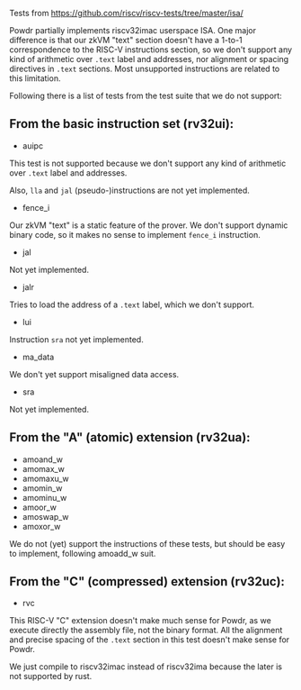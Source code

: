 Tests from https://github.com/riscv/riscv-tests/tree/master/isa/

Powdr partially implements riscv32imac userspace ISA. One major difference is
that our zkVM "text" section doesn't have a 1-to-1 correspondence to the RISC-V
instructions section, so we don't support any kind of arithmetic over `.text`
label and addresses, nor alignment or spacing directives in `.text` sections.
Most unsupported instructions are related to this limitation.

Following there is a list of tests from the test suite that we do not support:

## From the basic instruction set (rv32ui):

- auipc

This test is not supported because we don't support any kind of arithmetic over
`.text` label and addresses.

Also, `lla` and `jal` (pseudo-)instructions are not yet implemented.

- fence_i

Our zkVM "text" is a static feature of the prover. We don't support dynamic
binary code, so it makes no sense to implement `fence_i` instruction.

- jal

Not yet implemented.

- jalr

Tries to load the address of a `.text` label, which we don't support.

- lui

Instruction `sra` not yet implemented.

- ma_data

We don't yet support misaligned data access.

- sra

Not yet implemented.

## From the "A" (atomic) extension (rv32ua):

- amoand_w
- amomax_w
- amomaxu_w
- amomin_w
- amominu_w
- amoor_w
- amoswap_w
- amoxor_w

We do not (yet) support the instructions of these tests, but should be easy to
implement, following amoadd_w suit.

## From the "C" (compressed) extension (rv32uc):

- rvc

This RISC-V "C" extension doesn't make much sense for Powdr, as we execute
directly the assembly file, not the binary format. All the alignment and precise
spacing of the `.text` section in this test doesn't make sense for Powdr.

We just compile to riscv32imac instead of riscv32ima because the later is not
supported by rust.
